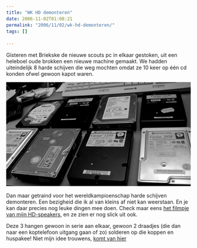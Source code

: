 ```yaml
---
title: "WK HD demonteren"
date: 2006-11-02T01:08:21
permalink: "2006/11/02/wk-hd-demonteren/"
tags: []

---
```

Gisteren met Briekske de nieuwe scouts pc in elkaar gestoken, uit een heleboel oude brokken een nieuwe machine gemaakt. We hadden uiteindelijk 8 harde schijven die weg mochten omdat ze 10 keer op één cd konden ofwel gewoon kapot waren.

![HD speakers](/images/blog/2006/11/hdspeakers.jpg)

Dan maar getraind voor het wereldkampioenschap harde schijven demonteren. Een bezigheid die ik al van kleins af niet kan weerstaan. En je kan daar precies nog leuke dingen mee doen. Check maar eens [het filmpje van mijn HD-speakers](http://www.donebysimon.be/download/video/hdspeaker.mov "http://www.donebysimon.be/download/video/hdspeaker.mov"), en ze zien er nog slick uit ook.

Deze 3 hangen gewoon in serie aan elkaar, gewoon 2 draadjes (die dan naar een koptelefoon uitgang gaan of zo) solderen op die koppen en huspakee! Niet mijn idee trouwens, [komt van hier](http://www.afrotechmods.com/cheap/hdspeakers/hdspeakers.htm "http://www.afrotechmods.com/cheap/hdspeakers/hdspeakers.htm")
